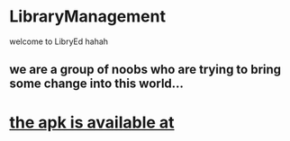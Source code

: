 # LibraryManagement

welcome to LibryEd hahah

## we are a group of noobs who are trying to bring some change into this world...


# [the apk is available at](https://goo.gl/eKX71q)
